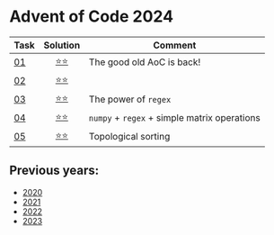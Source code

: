# Advent of Code 2024



| Task                                      |         Solution          | Comment                                      |
|-------------------------------------------|:-------------------------:|----------------------------------------------|
| [01](https://adventofcode.com/2024/day/1) | [⭐⭐](year_2024/day_01.py) | The good old AoC is back!                    |
| [02](https://adventofcode.com/2024/day/2) | [⭐⭐](year_2024/day_02.py) |                                              | 
| [03](https://adventofcode.com/2024/day/3) | [⭐⭐](year_2024/day_03.py) | The power of `regex`                         |
| [04](https://adventofcode.com/2024/day/4) | [⭐⭐](year_2024/day_04.py) | `numpy` + `regex` + simple matrix operations |
| [05](https://adventofcode.com/2024/day/5) | [⭐⭐](year_2024/day_05.py) | Topological sorting                          |

## Previous years:
* [2020](year_2020/README.md)
* [2021](year_2021/README.md)
* [2022](year_2022/README.md)
* [2023](year_2023/README.md)
